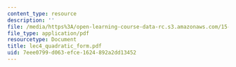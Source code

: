 ```yaml
---
content_type: resource
description: ''
file: /media/https%3A/open-learning-course-data-rc.s3.amazonaws.com/15-084j-nonlinear-programming-spring-2004/7eee0799d063efce1624892a2dd13452_lec4_quadratic_form.pdf
file_type: application/pdf
resourcetype: Document
title: lec4_quadratic_form.pdf
uid: 7eee0799-d063-efce-1624-892a2dd13452
---
```

